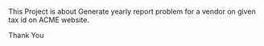 
This Project is about Generate yearly report problem for a vendor on given tax id on ACME website.

Thank You